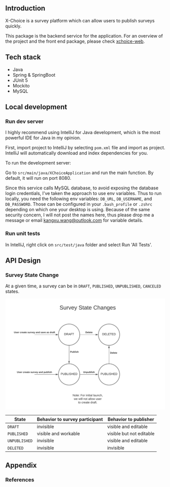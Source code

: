 ## Introduction

X-Choice is a survey platform which can allow users to publish surveys quickly.

This package is the backend service for the application. For an overview of the project and the front end package, please check [xchoice-web](https://github.com/kevinwchn/xchoice-web).
## Tech stack

- Java
- Spring & SpringBoot
- JUnit 5
- Mockito
- MySQL

## Local development

### Run dev server

I highly recommend using IntelliJ for Java development, which is the most powerful IDE for Java in my opinion. 

First, import project to IntelliJ by selecting `pom.xml` file and import as project. IntelliJ will automatically download and index dependencies for you.

To run the development server:

Go to `src/main/java/XChoiceApplication` and run the main function. By default, it will run on port 8080.

Since this service calls MySQL database, to avoid exposing the database login credentials, I've taken the approach to use env variables. Thus to run locally, you need the following env variables: `DB_URL`, `DB_USERNAME`, and `DB_PASSWORD`. Those can be configured in your `.bash_profile` or `.zshrc` depending on which one your desktop is using. Because of the same security concern, I will not post the names here, thus please drop me a message or email kangxu.wang@outlook.com for variable details.

### Run unit tests

In IntelliJ, right click on `src/test/java` folder and select Run 'All Tests'.


## API Design

### Survey State Change
At a given time, a survey can be in `DRAFT`, `PUBLISHED`, `UNPUBLISHED`, `CANCELED` states.

![](designs/survey_state_change.png)


| State | Behavior to survey participant | Behavior to publisher |
| ---- | ---- | --- |
| `DRAFT` | invisible | visible and editable |
| `PUBLISHED` | visible and workable | visible but not editable |
| `UNPUBLISHED` | invisible | visible and editable |
| `DELETED` | invisible | invisible |

## Appendix

### References
